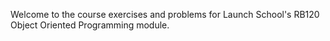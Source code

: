 Welcome to the course exercises and problems for
Launch School's RB120 Object Oriented Programming
module.